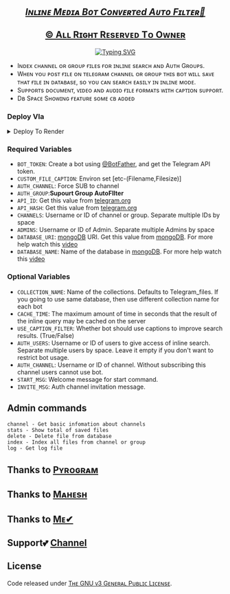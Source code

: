 <p align="Center">
  <a href="github.com/Inline-Media" alt='Auto'><h2 align='center'><i>Iɴʟɪɴᴇ Mᴇᴅɪᴀ Bᴏᴛ Cᴏɴᴠᴇʀᴛed Aᴜᴛᴏ Fɪʟᴛᴇʀ🤳</i><br>
  <br>©&nbsp;Aʟʟ Rɪɢʜᴛ Rᴇsᴇʀᴠᴇᴅ Tᴏ Oᴡɴᴇʀ</a></h2>
</p>

<p align = "center">
<a href="https://git.io/typing-svg"><img src="https://readme-typing-svg.herokuapp.com?font=Aerial+Code&size=20&pause=1000&width=435&lines=Welcome+To+AutoFilter+with+Inline+Media+Bot;Created+by+GouthamSER;Thiz+bot+Use+Indexes+Files+above+2GB;Simple+features!" alt="Typing SVG" /></a>
</p>

* Iɴᴅᴇx ᴄʜᴀɴɴᴇʟ ᴏʀ ɢʀᴏᴜᴘ ғɪʟᴇs ғᴏʀ ɪɴʟɪɴᴇ sᴇᴀʀᴄʜ ᴀɴᴅ Aᴜᴛʜ Gʀᴏᴜᴘs.
* Wʜᴇɴ ʏᴏᴜ ᴘᴏsᴛ ғɪʟᴇ ᴏɴ ᴛᴇʟᴇɢʀᴀᴍ ᴄʜᴀɴɴᴇʟ ᴏʀ ɢʀᴏᴜᴘ ᴛʜɪs ʙᴏᴛ ᴡɪʟʟ sᴀᴠᴇ ᴛʜᴀᴛ ғɪʟᴇ ɪɴ ᴅᴀᴛᴀʙᴀsᴇ, sᴏ ʏᴏᴜ ᴄᴀɴ sᴇᴀʀᴄʜ ᴇᴀsɪʟʏ ɪɴ ɪɴʟɪɴᴇ ᴍᴏᴅᴇ.
* Sᴜᴘᴘᴏʀᴛs ᴅᴏᴄᴜᴍᴇɴᴛ, ᴠɪᴅᴇᴏ ᴀɴᴅ ᴀᴜᴅɪᴏ ғɪʟᴇ ғᴏʀᴍᴀᴛs ᴡɪᴛʜ ᴄᴀᴘᴛɪᴏɴ sᴜᴘᴘᴏʀᴛ.
* Dʙ Sᴘᴀᴄᴇ Sʜᴏᴡɪɴɢ ғᴇᴀᴛᴜʀᴇ sᴏᴍᴇ ᴄʙ ᴀᴅᴅᴇᴅ

### Deploy VIa 
<details><summary>Deploy To Render</summary>
<br>
<a href="https://render.com/deploy?repo=https://github.com/GouthamSER/Inline-Media">
<img src="https://render.com/images/deploy-to-render-button.svg" alt="Deploy to Render">
</a>
</details>

### Required Variables
* `BOT_TOKEN`: Create a bot using [@BotFather](https://telegram.dog/BotFather), and get the Telegram API token.
* `CUSTOM_FILE_CAPTION`: Environ set [etc-(Filename,Filesize)]
* `AUTH_CHANNEL`: Force SUB to channel
* `AUTH_GROUP`:**Supourt Group AutoFIlter**
* `API_ID`: Get this value from [telegram.org](https://my.telegram.org/apps)
* `API_HASH`: Get this value from [telegram.org](https://my.telegram.org/apps)
* `CHANNELS`: Username or ID of channel or group. Separate multiple IDs by space
* `ADMINS`: Username or ID of Admin. Separate multiple Admins by space
* `DATABASE_URI`: [mongoDB](https://www.mongodb.com) URI. Get this value from [mongoDB](https://www.mongodb.com). For more help watch this [video](https://youtu.be/@im_goutham_josh)
* `DATABASE_NAME`: Name of the database in [mongoDB](https://www.mongodb.com). For more help watch this [video](https://youtu.be/@im_goutham_josh)

### Optional Variables
* `COLLECTION_NAME`: Name of the collections. Defaults to Telegram_files. If you going to use same database, then use different collection name for each bot
* `CACHE_TIME`: The maximum amount of time in seconds that the result of the inline query may be cached on the server
* `USE_CAPTION_FILTER`: Whether bot should use captions to improve search results. (True/False)
* `AUTH_USERS`: Username or ID of users to give access of inline search. Separate multiple users by space. Leave it empty if you don't want to restrict bot usage.
* `AUTH_CHANNEL`: Username or ID of channel. Without subscribing this channel users cannot use bot.
* `START_MSG`: Welcome message for start command.
* `INVITE_MSG`: Auth channel invitation message.

## Admin commands
```
channel - Get basic infomation about channels
stats - Show total of saved files
delete - Delete file from database
index - Index all files from channel or group
log - Get log file
```


## Thanks to [Pʏʀᴏɢʀᴀᴍ](https://github.com/pyrogram/pyrogram)
## Thanks to [Mᴀʜᴇsʜ](https://github.com/Mahesh0253)
## Thanks to [Mᴇ✔](https://github.com/GouthamSER)

## Support💕 [Channel](https://t.me/wudixh13)

## License
Code released under [Tʜᴇ GNU ᴠ3 Gᴇɴᴇʀᴀʟ Pᴜʙʟɪᴄ Lɪᴄᴇɴsᴇ](LICENSE).

